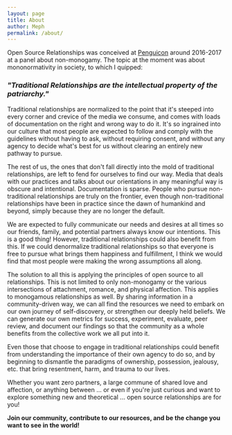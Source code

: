 ```yaml
---
layout: page
title: About
author: Meph
permalink: /about/
---
```


Open Source Relationships was conceived at [Penguicon](https://penguicon.org) around 2016-2017 at a panel about non-monogamy. The topic at the moment was about mononormativity in society, to which I quipped:

### *"Traditional Relationships are the intellectual property of the patriarchy."*

Traditional relationships are normalized to the point that it's steeped into every corner and crevice of the media we consume, and comes with loads of documentation on the right and wrong way to do it. It's so ingrained into our culture that most people are expected to follow and comply with the guidelines without having to ask, without requiring consent, and without any agency to decide what's best for us without clearing an entirely new pathway to pursue. 

The rest of us, the ones that don't fall directly into the mold of traditional relationships, are left to fend for ourselves to find our way. Media that deals with our practices and talks about our orientations in any meaningful way is obscure and intentional. Documentation is sparse. People who pursue non-traditional relationships are truly on the frontier, even though non-traditional relationships have been in practice since the dawn of humankind and beyond, simply because they are no longer the default. 

We are expected to fully communicate our needs and desires at all times so our friends, family, and potential partners always know our intentions. This is a good thing! However, traditional relationships could also benefit from this. If we could denormalize traditional relationships so that everyone is free to pursue what brings them happiness and fulfillment, I think we would find that most people were making the wrong assumptions all along. 

The solution to all this is applying the principles of open source to all relationships. This is not limited to only non-monogamy or the various intersections of attachment, romance, and physical affection. This applies to monogamous relationships as well. By sharing information in a community-driven way, we can all find the resources we need to embark on our own journey of self-discovery, or strengthen our deeply held beliefs. We can generate our own metrics for success, experiment, evaluate, peer review, and document our findings so that the community as a whole benefits from the collective work we all put into it. 

Even those that choose to engage in traditional relationships could benefit from understanding the importance of their own agency to do so, and by beginning to dismantle the paradigms of ownership, possession, jealousy, etc. that bring resentment, harm, and trauma to our lives. 

Whether you want zero partners, a large commune of shared love and affection, or anything between ... or even if you're just curious and want to explore something new and theoretical ... open source relationships are for you! 

**Join our community, contribute to our resources, and be the change you want to see in the world!**